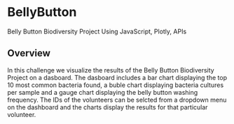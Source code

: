 # BellyButton
Belly Button Biodiversity Project Using JavaScript, Plotly, APIs

## Overview
In this challenge we visualize the results of the Belly Button Biodiversity Project on a dasboard. The dasboard includes a bar chart displaying the top 10 most common bacteria found, a buble chart displaying bacteria cultures per sample and a gauge chart displaying the belly button washing frequency. The IDs of the volunteers can be selcted from a dropdown menu on the dashboard and the charts display the results for that particular volunteer.